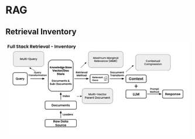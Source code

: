 # RAG
## Retrieval Inventory
![Retrieval Inventory](./fsrinventory_filledout-2f6a719ca4a76a65de14555a6f68aa3d.png)